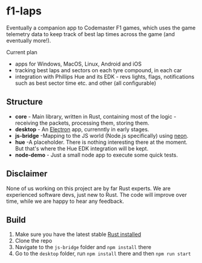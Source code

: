 # f1-laps

Eventually a companion app to Codemaster F1 games, which uses the game telemetry data to keep track of best lap times across the game (and eventually more!).

Current plan
- apps for Windows, MacOS, Linux, Android and iOS
- tracking best laps and sectors on each tyre compound, in each car
- integration with Phillips Hue and its EDK - revs lights, flags, notifications such as best sector time etc. and other (all configurable)

## Structure

- **core** - Main library, written in Rust, containing most of the logic - receiving the packets, processing them, storing them.
- **desktop** - An [Electron](https://github.com/electron/electron) app, currenntly in early stages.
- **js-bridge** -Mapping to the JS world (Node.js specifically) using [neon](https://crates.io/crates/neon).
- **hue** -A placeholder. There is nothing interesting there at the moment. But that's where the Hue EDK integration will be kept.
- **node-demo** - Just a small node app to execute some quick tests.

## Disclaimer

None of us working on this project are by far Rust experts. We are experienced software devs, just new to Rust. The code will improve over time, while we are happy to hear any feedback.

## Build

1. Make sure you have the latest stable [Rust installed](https://doc.rust-lang.org/book/second-edition/ch01-01-installation.html)
2. Clone the repo
3. Navigate to the `js-bridge` folder and `npm install` there
4. Go to the `desktop` folder, run `npm install` there and then `npm run start`
